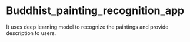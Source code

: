 # Buddhist_painting_recognition_app
It uses deep learning model to recognize the paintings and provide description to users.
